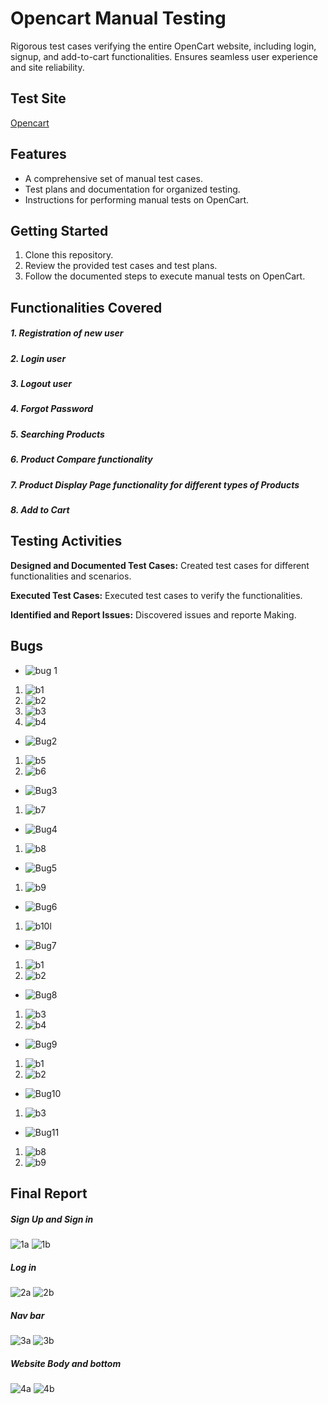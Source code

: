 # Opencart Manual Testing
Rigorous test cases verifying the entire OpenCart website, including login, signup, and add-to-cart functionalities. Ensures seamless user experience and site reliability.
## Test Site
[Opencart](https://www.opencart.com/)
## Features 
 * A comprehensive set of manual test cases.
 * Test plans and documentation for organized testing.
 * Instructions for performing manual tests on OpenCart.
## Getting Started
1. Clone this repository.
2. Review the provided test cases and test plans.
3. Follow the documented steps to execute manual tests on OpenCart.
## Functionalities Covered
##### 1. Registration of new user
##### 2. Login user
##### 3. Logout user
##### 4. Forgot Password
##### 5. Searching Products
##### 6. Product Compare functionality
##### 7. Product Display Page functionality for different types of Products
##### 8. Add to Cart
## Testing Activities
  **Designed and Documented Test Cases:** Created test cases for different functionalities and scenarios.
  
  **Executed Test Cases:** Executed test cases to verify the functionalities.
 
  **Identified and Report Issues:** Discovered issues and reporte Making.

## Bugs 
  * ![bug 1](https://github.com/user-attachments/assets/a223e357-a772-4d07-bd4d-67dcf0441791)

  1. ![b1](https://github.com/user-attachments/assets/4bb9c2ac-45ba-4c51-8893-2bebb55f236f)
  2. ![b2](https://github.com/user-attachments/assets/c5da1b98-dd65-4b1c-bafd-b87e1a993d24)
  3. ![b3](https://github.com/user-attachments/assets/0a9234b7-9580-4f9d-b137-0f00b69949d5)
  4. ![b4](https://github.com/user-attachments/assets/3d58c525-8b5d-4e95-bd29-bdeeb437d523)

  * ![Bug2](https://github.com/user-attachments/assets/60fb83db-26e6-423d-ba50-59a1c056bb88)

  1. ![b5](https://github.com/user-attachments/assets/6bc3211f-33b6-4258-9a6a-6798b7af04a1)
  2. ![b6](https://github.com/user-attachments/assets/60e74406-ab93-474c-a12e-b748e4d542d0)

  * ![Bug3](https://github.com/user-attachments/assets/6bd95fc1-5343-4b5d-b4bc-e48f83e84e39)

  1. ![b7](https://github.com/user-attachments/assets/0e118393-3ce4-4c3b-9f73-c46c29bbc98e)

  * ![Bug4](https://github.com/user-attachments/assets/30693749-ae8e-4737-8641-59798c11257c)

  1. ![b8](https://github.com/user-attachments/assets/cb029f11-6758-4495-bfba-f62373a930de)

  * ![Bug5](https://github.com/user-attachments/assets/23b25f6e-2691-4811-b667-419b85b66520)

  1. ![b9](https://github.com/user-attachments/assets/4a72dc1f-5c6a-44cc-8c14-a997fa33ab14)

  * ![Bug6](https://github.com/user-attachments/assets/aa2db0ef-3e85-4dad-9b42-5e0d3b5702d8)

  1. ![b10l](https://github.com/user-attachments/assets/926b1fa9-ba00-4433-94be-f811d3942857)

  * ![Bug7](https://github.com/user-attachments/assets/7f50ecd6-4c36-48fc-806a-be39dcdc3562)

  1. ![b1](https://github.com/user-attachments/assets/8bb2480a-ee2a-4860-bb26-4109a6069477)
  2. ![b2](https://github.com/user-attachments/assets/e2d76e65-ba5a-4cf6-93da-f857d7515dc7)

  * ![Bug8](https://github.com/user-attachments/assets/9319deba-e3e3-4dea-b9bf-9169a9e83689)

  1. ![b3](https://github.com/user-attachments/assets/8e2116ca-7f8c-4766-8b95-7f7b31ad9d81)
  2. ![b4](https://github.com/user-attachments/assets/33c3a685-1a3b-4530-9ecf-ec076262cae4)

  * ![Bug9](https://github.com/user-attachments/assets/94f05173-eb73-4371-99a8-124499bae7b0)

  1. ![b1](https://github.com/user-attachments/assets/3ea6c0d3-0ba6-4cce-90e6-cdbc656abdc6)
  2. ![b2](https://github.com/user-attachments/assets/20dc4293-326d-446d-95ac-03e76b1a8be9)

  * ![Bug10](https://github.com/user-attachments/assets/59894c17-667f-410f-9274-843fd531cfcb)

  1. ![b3](https://github.com/user-attachments/assets/22be07ab-1b52-4573-974e-bcb34838edfc)

  * ![Bug11](https://github.com/user-attachments/assets/ebdf244e-00da-4c63-95d9-0d1dfad719f8)

  1. ![b8](https://github.com/user-attachments/assets/4e4a9fbc-35c5-47ab-b670-c491a1aa70c1)
  2. ![b9](https://github.com/user-attachments/assets/d1bfff54-3b68-4a6a-9296-3b54a281faec)

## Final Report
  ##### Sign Up and Sign in
  
![1a](https://github.com/user-attachments/assets/9bc81ebf-c3cf-4011-a619-0c4fb0181b7d)
![1b](https://github.com/user-attachments/assets/87f2ffbd-092b-4dd6-bbe3-e4e05c89cf38)

  ##### Log in
  
![2a](https://github.com/user-attachments/assets/0adbc4d4-0ba8-4ed0-9904-d01de6bea8c1)
![2b](https://github.com/user-attachments/assets/faf4bd34-48ed-46a4-a42a-0dc85ff773d3)

  ##### Nav bar
  
![3a](https://github.com/user-attachments/assets/cf7d85a0-c768-4263-861b-b21e1aa39073)
![3b](https://github.com/user-attachments/assets/806f8b55-01d0-41a3-9608-12c37b419f21)

  ##### Website Body and bottom
  
![4a](https://github.com/user-attachments/assets/8f9b5a42-4399-4c69-b9ba-f9a2a0dede79)
![4b](https://github.com/user-attachments/assets/fade7617-e289-4df3-8f37-c28dd47bd881)









